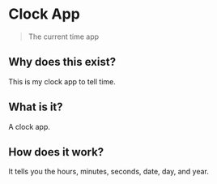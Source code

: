 # Clock App

> The current time app

## Why does this exist?
This is my clock app to tell time.

## What is it?
A clock app.

## How does it work?
It tells you the hours, minutes, seconds, date, day, and year.
